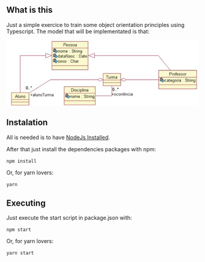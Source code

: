 ## What is this

Just a simple exercice to train some object orientation principles using Typescript. The model that will be implementated is that:

![GitHub Logo](doc/img/model-diagram.png)


## Instalation

All is needed is to have [NodeJs Installed](https://nodejs.org/en/download/).

After that just install the dependencies packages with npm:

```shell
npm install
```

Or, for yarn lovers:


```shell
yarn
```

## Executing

Just execute the start script in package.json with:
```shell
npm start
```
Or, for yarn lovers:
```shell
yarn start
```



